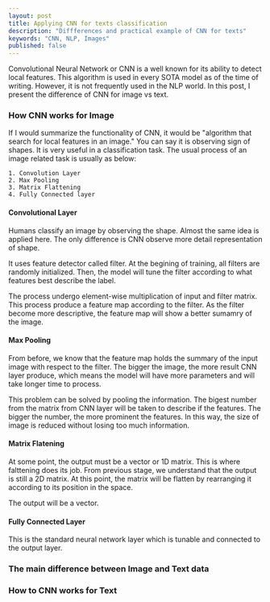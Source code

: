 ```yaml
---
layout: post
title: Applying CNN for texts classification
description: "Diffferences and practical example of CNN for texts"
keywords: "CNN, NLP, Images"
published: false
---
```


Convolutional Neural Network or CNN is a well known for its ability to detect local features. This algorithm is used in every SOTA model as of the time of writing.
However, it is not frequently used in the NLP world. In this post, I present the difference of CNN for image vs text.

### How CNN works for Image

If I would summarize the functionality of CNN, it would be "algorithm that search for local features in an image." You can say it is observing sign of shapes. It is very useful in a classification task. The usual process of an image related task is usually as below:

```
1. Convolution Layer
2. Max Pooling
3. Matrix Flattening
4. Fully Connected layer
```

#### Convolutional Layer
Humans classify an image by observing the shape. Almost the same idea is applied here. The only difference is CNN observe more detail representation of shape. 

It uses feature detector called filter. At the begining of training, all filters are randomly initialized. Then, the model will tune the filter according to what features best describe the label.

The process undergo element-wise multiplication of input and filter matrix. This process produce a feature map according to the filter. As the filter become more descriptive, the feature map will show a better sumamry of the image.

#### Max Pooling
From before, we know that the feature map holds the summary of the input image with respect to the filter. The bigger the image, the more result CNN layer produce, which means the model will have more parameters and will take longer time to process.

This problem can be solved by pooling the information. The bigest number from the matrix from CNN layer will be taken to describe if the features. The bigger the number, the more prominent the features. In this way, the size of image is reduced without losing too much information.

#### Matrix Flatening
At some point, the output must be a vector or 1D matrix. This is where falttening does its job. From previous stage, we understand that the output is still a 2D matrix. At this point, the matrix will be flatten by rearranging it according to its position in the space.

The output will be a vector.

#### Fully Connected Layer

This is the standard neural network layer which is tunable and connected to the output layer. 

### The main difference between Image and Text data

### How to CNN works for Text

